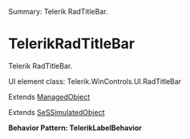 Summary: Telerik RadTitleBar.

# TelerikRadTitleBar

Telerik RadTitleBar.
 
UI element class: Telerik.WinControls.UI.RadTitleBar

Extends [ManagedObject](ManagedObject.md)

Extends [SeSSimulatedObject](SeSSimulatedObject.md)





**Behavior Pattern: TelerikLabelBehavior**


<!-- ============================== property summary ========================== -->

<!-- ============================== action summary ========================== -->

<!-- ============================== property detail ========================== -->


<!-- ============================== action detail ========================== -->
  

